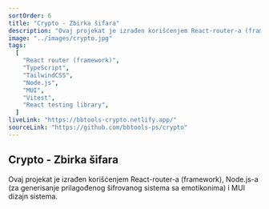 ```yaml
---
sortOrder: 6
title: "Crypto - Zbirka šifara"
description: "Ovaj projekat je izrađen korišćenjem React-router-a (framework), Node.js-a (za generisanje prilagođenog šifrovanog sistema sa emotikonima) i MUI dizajn sistema."
image: "../images/crypto.jpg"
tags:
  [
    "React router (framework)",
    "TypeScript",
    "TailwindCSS",
    "Node.js",
    "MUI",
    "Vitest",
    "React testing library",
  ]
liveLink: "https://bbtools-crypto.netlify.app/"
sourceLink: "https://github.com/bbtools-ps/crypto"
---
```


## Crypto - Zbirka šifara

Ovaj projekat je izrađen korišćenjem React-router-a (framework), Node.js-a (za generisanje prilagođenog šifrovanog sistema sa emotikonima) i MUI dizajn sistema.

